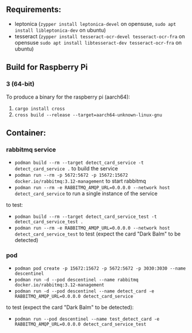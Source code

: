 ## Requirements:

- leptonica (`zypper install leptonica-devel` on opensuse, `sudo apt install libleptonica-dev` on ubuntu)
- tesseract (`zypper install tesseract-ocr-devel tesseract-ocr-fra` on opensuse `sudo apt install libtesseract-dev tesseract-ocr-fra` on ubuntu)

## Build for Raspberry Pi

### 3 (64-bit)

To produce a binary for the raspberry pi (aarch64):

1. `cargo install cross`
2. `cross build --release --target=aarch64-unknown-linux-gnu`

## Container:

### rabbitmq service

- `podman build --rm --target detect_card_service -t detect_card_service .` to build the service
- `podman run --rm -p 5672:5672 -p 15672:15672 docker.io/rabbitmq:3.12-management` to start rabbitmq
- `podman run --rm -e RABBITMQ_AMQP_URL=0.0.0.0 --network host detect_card_service` to run a single instance of the service

to test:

- `podman build --rm --target detect_card_service_test -t detect_card_service_test .`
- `podman run --rm -e RABBITMQ_AMQP_URL=0.0.0.0 --network host detect_card_service_test` to test (expect the card "Dark Balm" to be detected)

### pod

- `podman pod create -p 15672:15672 -p 5672:5672 -p 3030:3030 --name descentinel`
- `podman run -d --pod descentinel --name rabbitmq docker.io/rabbitmq:3.12-management`
- `podman run -d --pod descentinel --name detect_card -e RABBITMQ_AMQP_URL=0.0.0.0 detect_card_service`

to test (expect the card "Dark Balm" to be detected):

- `podman run --pod descentinel --name test_detect_card -e RABBITMQ_AMQP_URL=0.0.0.0 detect_card_service_test`
